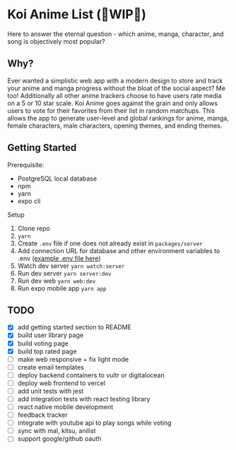 # Koi Anime List (🚧WIP🚧)
Here to answer the eternal question - which anime, manga, character, and song is objectively most popular?

## Why?
Ever wanted a simplistic web app with a modern design to store and track your anime and manga progress without the bloat of the social aspect? Me too! Additionally all other anime trackers choose to have users rate media on a 5 or 10 star scale. Koi Anime goes against the grain and only allows users to vote for their favorites from their list in random matchups. This allows the app to generate user-level and global rankings for anime, manga, female characters, male characters, opening themes, and ending themes.
## Getting Started
Prerequisite:

- PostgreSQL local database 
- npm
- yarn
- expo cli

Setup

1. Clone repo
1. `yarn`
1. Create `.env` file if one does not already exist in `packages/server`
1. Add connection URL for database and other environment variables to .env ([example .env file here](https://gist.github.com/jwyce/dfbfa259616acb4ab513787cee17c16d))
1. Watch dev server `yarn watch:server`
1. Run dev server `yarn server:dev`
1. Run dev web `yarn web:dev`
1. Run expo mobile app `yarn app`

## TODO
- [x] add getting started section to README
- [x] build user library page
- [x] build voting page
- [x] build top rated page
- [ ] make web responsive + fix light mode
- [ ] create email templates
- [ ] deploy backend containers to vultr or digitalocean
- [ ] deploy web frontend to vercel
- [ ] add unit tests with jest
- [ ] add integration tests with react testing library
- [ ] react native mobile development
- [ ] feedback tracker
- [ ] integrate with youtube api to play songs while voting
- [ ] sync with mal, kitsu, anilist
- [ ] support google/github oauth
